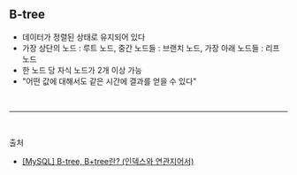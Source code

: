## B-tree
- 데이터가 정렬된 상태로 유지되어 있다
- 가장 상단의 노드 : 루트 노드, 중간 노드들 : 브랜치 노드, 가장 아래 노드들 : 리프 노드
- 한 노드 당 자식 노드가 2개 이상 가능
- "어떤 값에 대해서도 같은 시간에 결과를 얻을 수 있다"

<br/>

---
<br/>

출처
- [[MySQL] B-tree, B+tree란? (인덱스와 연관지어서)](https://zorba91.tistory.com/293)